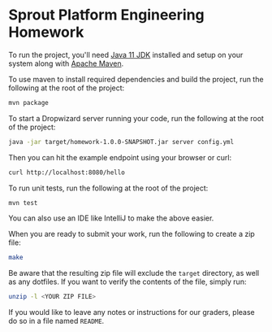 # Sprout Platform Engineering Homework

To run the project, you'll need [Java 11 JDK](https://www.oracle.com/java/technologies/javase-jdk11-downloads.html) installed and setup on your system along with [Apache Maven](https://maven.apache.org/install.html).

To use maven to install required dependencies and build the project, run the following at the root of the project:

```sh
mvn package
```

To start a Dropwizard server running your code, run the following at the root of the project:

```sh
java -jar target/homework-1.0.0-SNAPSHOT.jar server config.yml
```

Then you can hit the example endpoint using your browser or curl:

```sh
curl http://localhost:8080/hello
```````

To run unit tests, run the following at the root of the project:

```sh
mvn test
```

You can also use an IDE like IntelliJ to make the above easier.

When you are ready to submit your work, run the following to create a zip file:

```sh
make
```

Be aware that the resulting zip file will exclude the `target` directory, as well as any dotfiles. If you want to verify
the contents of the file, simply run:

```sh
unzip -l <YOUR ZIP FILE>
```

If you would like to leave any notes or instructions for our graders, please do so in a file named `README`.
